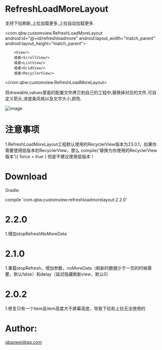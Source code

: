 # RefreshLoadMoreLayout

支持下拉刷新,上拉加载更多,上拉自动加载更多.


<com.qbw.customview.RefreshLoadMoreLayout
        android:id="@+id/refreshloadmore"
        android:layout_width="match_parent"
        android:layout_height="match_parent">

        <View/>
        或者<ScrollView/>
        或者<ListView/>
        或者<GridView/>
        或者<RecyclerView/>

</com.qbw.customview.RefreshLoadMoreLayout>


将drawable,values里面的配置文件拷贝到自己的工程中,替换掉对应的文件,可自定义箭头,进度条风格以及文字大小,颜色.

![image](https://raw.githubusercontent.com/qbaowei/RefreshLoadMoreLayout/master/screenshots/RefreshLoadMoreLayout.gif)


# 注意事项


1.RefreshLoadMoreLayout工程默认使用的RecyclerView版本为23.0.1，如果你需要使用低版本的RecyclerView，那么
    compile('替换为你使用的RecyclerView版本'){
        force = true
    }
    但是不建议使用低版本！


# Download


Gradle:


compile 'com.qbw.customview:refreshloadmorelayout:2.2.0'


# 2.2.0


1.增加stopRefreshNoMoreData


# 2.1.0


1.重载stopRefresh，增加参数，noMoreData（刷新时数据少于一页的时候需要，默认false）和delay（延迟隐藏刷新view，默认0）


# 2.0.2


1.修复只有一个item且item高度大于屏幕高度，导致下拉和上拉无法使用的


# Author:


qbaowei@qq.com

